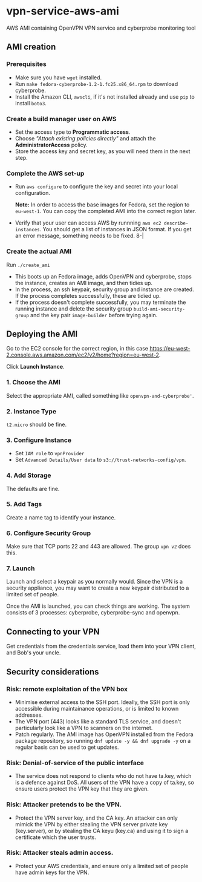
# vpn-service-aws-ami

AWS AMI containing OpenVPN VPN service and cyberprobe monitoring tool

## AMI creation

### Prerequisites

- Make sure you have `wget` installed.
- Run `make fedora-cyberprobe-1.2-1.fc25.x86_64.rpm` to download cyberprobe.
- Install the Amazon CLI, `awscli`, if it's not installed already and use `pip` to install `boto3`.

### Create a build manager user on AWS

- Set the access type to **Programmatic access**.
- Choose *"Attach existing policies directly"* and attach the **AdministratorAccess** policy. 
- Store the access key and secret key, as you will need them in the next step.

### Complete the AWS set-up

- Run `aws configure` to configure the key and secret into your local configuration. 

  **Note:** In order to access the base images for Fedora, set the region to `eu-west-1`. You can copy the completed AMI into the correct region later.

- Verify that your user can access AWS by runnning `aws ec2 describe-instances`. You should get a list of instances in JSON format. If you get an error message, something needs to be fixed. 8-|

### Create the actual AMI

Run `./create_ami`

  - This boots up an Fedora image, adds OpenVPN and cyberprobe, stops the instance, creates an AMI image, and then tidies up.
  - In the process, an ssh keypair, security group and instance are created. If the process completes successfully, these are tidied up.
  - If the process doesn't complete successfully, you may terminate the running instance and delete the security group `build-ami-security-group` and the key pair `image-builder` before trying again.

## Deploying the AMI

Go to the EC2 console for the correct region, in this case https://eu-west-2.console.aws.amazon.com/ec2/v2/home?region=eu-west-2.

Click **Launch Instance**.

### 1. Choose the AMI

Select the appropriate AMI, called something like `openvpn-and-cyberprobe'`.

### 2. Instance Type

`t2.micro` should be fine.

### 3. Configure Instance

- Set `IAM role` to `vpnProvider`
- Set `Advanced Details/User data` to `s3://trust-networks-config/vpn`.

### 4. Add Storage

The defaults are fine.

### 5. Add Tags

Create a name tag to identify your instance.

### 6. Configure Security Group

Make sure that TCP ports 22 and 443 are allowed. The group `vpn v2` does this.

### 7. Launch

Launch and select a keypair as you normally would. Since the VPN is a security appliance, you may want to create a new keypair distributed to a limited set of people.

Once the AMI is launched, you can check things are working. The system consists of 3 processes: cyberprobe, cyberprobe-sync and openvpn.

## Connecting to your VPN

Get credentials from the credentials service, load them into your VPN client, and Bob's your uncle.

## Security considerations

### Risk: remote exploitation of the VPN box
- Minimise external access to the SSH port.  Ideally, the SSH port is only accessible during maintainance operations, or is limited to known addresses.
- The VPN port (443) looks like a standard TLS service, and doesn't particularly look like a VPN to scanners on the internet.
- Patch regularly. The AMI image has OpenVPN installed from the Fedora package repository, so running `dnf update -y && dnf upgrade -y` on a regular basis can be used to get updates.

### Risk: Denial-of-service of the public interface
- The service does not respond to clients who do not have ta.key, which is a defence against DoS.  All users of the VPN have a copy of ta.key, so ensure users protect the VPN key that they are given.

### Risk: Attacker pretends to be the VPN.
- Protect the VPN server key, and the CA key.  An attacker can only mimick the VPN by either stealing the VPN server private key (key.server), or by stealing the CA keyu (key.ca) and using it to sign a certificate which the user trusts.

### Risk: Attacker steals admin access.
- Protect your AWS credentials, and ensure only a limited set of people have admin keys for the VPN.



